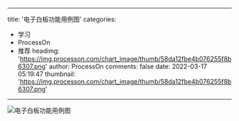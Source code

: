 
---
title: '电子白板功能用例图'
categories: 
 - 学习
 - ProcessOn
 - 推荐
headimg: 'https://img.processon.com/chart_image/thumb/58da12fbe4b076255f8b6307.png'
author: ProcessOn
comments: false
date: 2022-03-17 05:19:47
thumbnail: 'https://img.processon.com/chart_image/thumb/58da12fbe4b076255f8b6307.png'
---

<div>   
<img class="thumb" alt="电子白板功能用例图" src="https://img.processon.com/chart_image/thumb/58da12fbe4b076255f8b6307.png" referrerpolicy="no-referrer">
<p></p>  
</div>
            